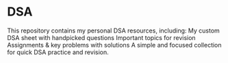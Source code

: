 # DSA
This repository contains my personal DSA resources, including:  My custom DSA sheet with handpicked questions  Important topics for revision  Assignments &amp; key problems with solutions  A simple and focused collection for quick DSA practice and revision.
